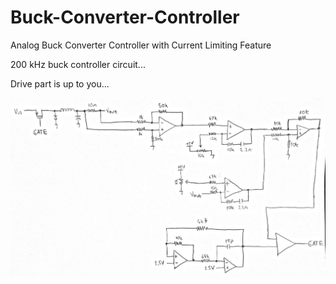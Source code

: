 # Buck-Converter-Controller
Analog Buck Converter Controller with Current Limiting Feature

200 kHz buck controller circuit... 

Drive part is up to you...

![Nonsynchronous Analog Buck Converter Controller with Current Limiting Feature](buck-controller.jpg)
